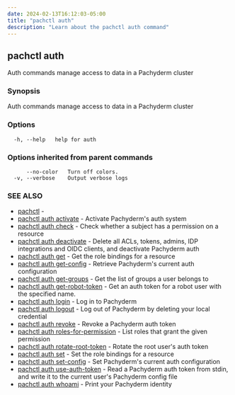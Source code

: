 ```yaml
---
date: 2024-02-13T16:12:03-05:00
title: "pachctl auth"
description: "Learn about the pachctl auth command"
---
```


## pachctl auth

Auth commands manage access to data in a Pachyderm cluster

### Synopsis

Auth commands manage access to data in a Pachyderm cluster

### Options

```
  -h, --help   help for auth
```

### Options inherited from parent commands

```
      --no-color   Turn off colors.
  -v, --verbose    Output verbose logs
```

### SEE ALSO

* [pachctl](../pachctl)	 - 
* [pachctl auth activate](../pachctl_auth_activate)	 - Activate Pachyderm's auth system
* [pachctl auth check](../pachctl_auth_check)	 - Check whether a subject has a permission on a resource
* [pachctl auth deactivate](../pachctl_auth_deactivate)	 - Delete all ACLs, tokens, admins, IDP integrations and OIDC clients, and deactivate Pachyderm auth
* [pachctl auth get](../pachctl_auth_get)	 - Get the role bindings for a resource
* [pachctl auth get-config](../pachctl_auth_get-config)	 - Retrieve Pachyderm's current auth configuration
* [pachctl auth get-groups](../pachctl_auth_get-groups)	 - Get the list of groups a user belongs to
* [pachctl auth get-robot-token](../pachctl_auth_get-robot-token)	 - Get an auth token for a robot user with the specified name.
* [pachctl auth login](../pachctl_auth_login)	 - Log in to Pachyderm
* [pachctl auth logout](../pachctl_auth_logout)	 - Log out of Pachyderm by deleting your local credential
* [pachctl auth revoke](../pachctl_auth_revoke)	 - Revoke a Pachyderm auth token
* [pachctl auth roles-for-permission](../pachctl_auth_roles-for-permission)	 - List roles that grant the given permission
* [pachctl auth rotate-root-token](../pachctl_auth_rotate-root-token)	 - Rotate the root user's auth token
* [pachctl auth set](../pachctl_auth_set)	 - Set the role bindings for a resource
* [pachctl auth set-config](../pachctl_auth_set-config)	 - Set Pachyderm's current auth configuration
* [pachctl auth use-auth-token](../pachctl_auth_use-auth-token)	 - Read a Pachyderm auth token from stdin, and write it to the current user's Pachyderm config file
* [pachctl auth whoami](../pachctl_auth_whoami)	 - Print your Pachyderm identity


